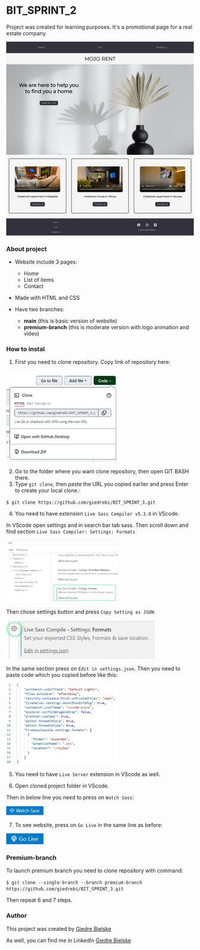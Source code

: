 # BIT_SPRINT_2

Project was created for learning purposes. It's a promotional page for a real estate company.

![MOJO RENT website](readme_images/mojorent.jpg "mojorent")
![MOJO RENT website](readme_images/mojorent2.jpg "mojorent")

### About project

* Website include 3 pages:
  - Home 
  - List of items 
  - Contact

* Made with HTML and CSS

* Have two branches:
  - **main**  (this is basic version of website)
  - **premium-branch** (this is moderate version with logo animation and video)


### How to instal
1. First you need to clone repository. Copy link of repository here:

<img src="readme_images/url.JPG" width="300">

2. Go to the folder where you want clone repository, then open GIT BASH there. 
3. Type `git clone`, then paste the URL you copied earlier and press Enter to create your local clone.:

`$ git clone https://github.com/giedrebi/BIT_SPRINT_3.git`

4. You need to have extension `Live Sass Compiler v5.3.0` in VScode.

In VScode open settings and in search bar tab sass. Then scroll down and find section `Live Sass Compiler: Settings: Formats` 

<img src="readme_images/sass1.jpg" width="300">

Then chose settings button and press `Copy Setting as JSON`:

<img src="readme_images/sass2.jpg" width="400">

In the same section press on `Edit in settings.json`. Then you need to paste code which you copied before like this:

<img src="readme_images/sass3.JPG" width="300">

5. You need to have `Live Server` extension in VScode as well.

6. Open cloned project folder in VScode. 

Then in below line you need to press on `Watch Sass`:

<img src="readme_images/watchsass.JPG" width="100">

7. To see website, press on `Go Live` in the same line as before:

<img src="readme_images/golive.JPG" width="100">

### Premium-branch

To launch premium branch you need to clone repository with command:

 `$ git clone --single-branch --branch premium-branch https://github.com/giedrebi/BIT_SPRINT_3.git`

Then repeat 6 and 7 steps.

### Author

This project was created by [Giedre Bielske](https://github.com/giedrebi/giedrebi.github.io)

As well, you can find me in LinkedIn [Giedre Bielske](https://www.linkedin.com/in/giedr%C4%97-bielsk%C4%97-1a8996107/)
